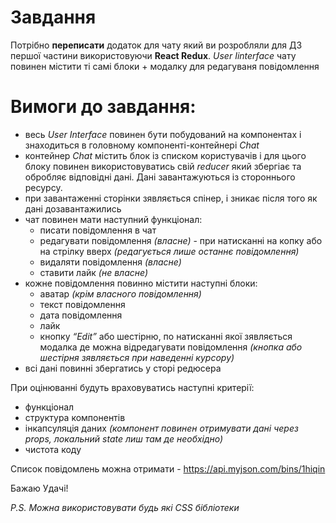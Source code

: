 # Завдання

Потрібно **переписати** додаток для чату який ви розробляли для ДЗ першої частини використовуючи **React Redux**. *User Iinterface* чату повинен містити ті самі блоки + модалку для редагуваня повідомлення 

# Вимоги до завдання:

- весь *User Interface* повинен бути побудований на компонентах і знаходиться в головному компоненті-контейнері *Chat*
- контейнер *Chat* містить блок із списком користувачів і для цього блоку повинен використовуватись свій *reducer* який збергіає та обробляє відповідні дані. Дані завантажуються із стороннього ресурсу.
- при завантаженні сторінки зявляється спінер, і зникає після того як дані дозавантажились
- чат повинен мати наступний функціонал:
  - писати повідомлення в чат
  - редагувати повідомлення *(власне)* - при натисканні на копку або на стрілку вверх *(редагується лише останнє повідомлення)*
  - видаляти повідомлення *(власне)*
  - ставити лайк *(не власне)*
- кожне повідомлення повинно містити наступні блоки:
  - аватар *(крім власного повідомлення)*
  - текст повідомлення
  - дата повідомлення
  - лайк
  - кнопку *“Edit”* або шестірню, по натисканні якої зявляється модалка де можна відредагувати повідомлення *(кнопка або шестірня зявляється при наведенні курсору)*
- всі дані повинні збергатись у сторі редюсера 

При оцінюванні будуть враховуватись наступні критерії:
  - функціонал
  - структура компонентів
  - інкапсуляція даних *(компонент повинен отримувати дані через props, локальний state лиш там де необхідно)*
  - чистота коду
  
Список повідомлень можна отримати - https://api.myjson.com/bins/1hiqin

Бажаю Удачі!

*P.S. Можна використовувати будь які CSS бібліотеки*


